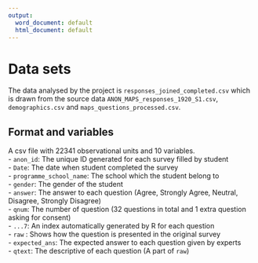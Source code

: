 ```yaml
---
output:
  word_document: default
  html_document: default
---
```

# Data sets

The data analysed by the project is `responses_joined_completed.csv` which is drawn from the source data `ANON_MAPS_responses_1920_S1.csv`, `demographics.csv` and `maps_questions_processed.csv`.

## Format and variables
A csv file with 22341 observational units and 10 variables.  
      - `anon_id`: The unique ID generated for each survey filled by student  
      - `Date`: The date when student completed the survey  
      - `programme_school_name`: The school which the student belong to  
      - `gender`: The gender of the student  
      - `answer`: The answer to each question (Agree, Strongly Agree, Neutral, Disagree, Strongly Disagree)  
      - `qnum`: The number of question (32 questions in total and 1 extra question asking for consent)  
      - `...7`: An index automatically generated by R for each question  
      - `raw` : Shows how the question is presented in the original survey  
      - `expected_ans`: The expected answer to each question given by experts  
      - `qtext`: The descriptive of each question (A part of `raw`)  
      


